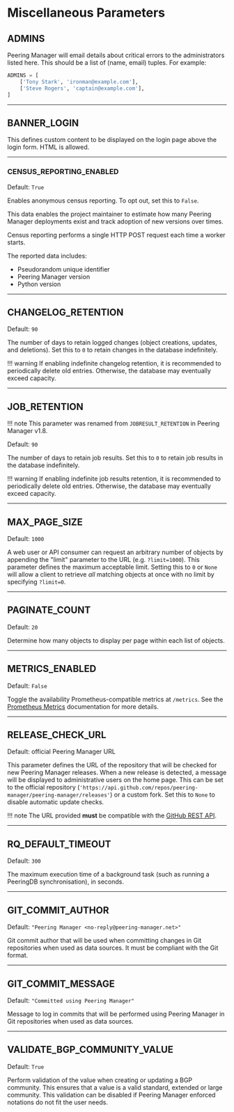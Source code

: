 # Miscellaneous Parameters

## ADMINS

Peering Manager will email details about critical errors to the administrators
listed here. This should be a list of (name, email) tuples. For example:

```python
ADMINS = [
    ['Tony Stark', 'ironman@example.com'],
    ['Steve Rogers', 'captain@example.com'],
]
```

---

## BANNER_LOGIN

This defines custom content to be displayed on the login page above the login
form. HTML is allowed.

---

### CENSUS_REPORTING_ENABLED

Default: `True`

Enables anonymous census reporting. To opt out, set this to `False`.

This data enables the project maintainer to estimate how many Peering Manager
deployments exist and track adoption of new versions over times.

Census reporting performs a single HTTP POST request each time a worker
starts.

The reported data includes:

* Pseudorandom unique identifier
* Peering Manager version
* Python version

---

## CHANGELOG_RETENTION

Default: `90`

The number of days to retain logged changes (object creations, updates, and
deletions). Set this to `0` to retain changes in the database indefinitely.

!!! warning
    If enabling indefinite changelog retention, it is recommended to
    periodically delete old entries. Otherwise, the database may eventually
    exceed capacity.

---

## JOB_RETENTION

!!! note
    This parameter was renamed from `JOBRESULT_RETENTION` in Peering Manager
    v1.8.

Default: `90`

The number of days to retain job results. Set this to `0` to retain job
results in the database indefinitely.

!!! warning
    If enabling indefinite job results retention, it is recommended to
    periodically delete old entries. Otherwise, the database may eventually
    exceed capacity.

---

## MAX_PAGE_SIZE

Default: `1000`

A web user or API consumer can request an arbitrary number of objects by
appending the "limit" parameter to the URL (e.g. `?limit=1000`). This
parameter defines the maximum acceptable limit. Setting this to `0` or `None`
will allow a client to retrieve _all_ matching objects at once with no limit
by specifying `?limit=0`.

---

## PAGINATE_COUNT

Default: `20`

Determine how many objects to display per page within each list of objects.

---

## METRICS_ENABLED

Default: `False`

Toggle the availability Prometheus-compatible metrics at `/metrics`. See the
[Prometheus Metrics](../integrations/prometheus-metrics.md) documentation for
more details.

---

## RELEASE_CHECK_URL

Default: official Peering Manager URL

This parameter defines the URL of the repository that will be checked for new
Peering Manager releases. When a new release is detected, a message will be
displayed to administrative users on the home page. This can be set to the
official repository
(`'https://api.github.com/repos/peering-manager/peering-manager/releases'`) or
a custom fork. Set this to `None` to disable automatic update checks.

!!! note
    The URL provided **must** be compatible with the
    [GitHub REST API](https://docs.github.com/en/rest).

---

## RQ_DEFAULT_TIMEOUT

Default: `300`

The maximum execution time of a background task (such as running a PeeringDB
synchronisation), in seconds.

---

## GIT_COMMIT_AUTHOR

Default: `"Peering Manager <no-reply@peering-manager.net>"`

Git commit author that will be used when committing changes in Git
repositories when used as data sources. It must be compliant with the Git
format.

---

## GIT_COMMIT_MESSAGE

Default: `"Committed using Peering Manager"`

Message to log in commits that will be performed using Peering Manager in Git
repositories when used as data sources.

---

## VALIDATE_BGP_COMMUNITY_VALUE

Default: `True`

Perform validation of the value when creating or updating a BGP community.
This ensures that a value is a valid standard, extended or large community.
This validation can be disabled if Peering Manager enforced notations do not
fit the user needs.
